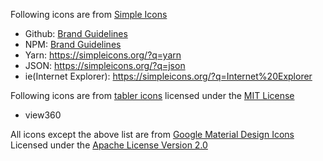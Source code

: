 Following icons are from [Simple Icons](https://simpleicons.org)
- Github: [Brand Guidelines](https://github.com/logos)
- NPM: [Brand Guidelines](https://docs.npmjs.com/policies/trademark)
- Yarn: https://simpleicons.org/?q=yarn
- JSON: https://simpleicons.org/?q=json
- ie(Internet Explorer): https://simpleicons.org/?q=Internet%20Explorer

Following icons are from [tabler icons](https://tabler-icons.io/) licensed under the [MIT License](https://github.com/tabler/tabler-icons/blob/master/LICENSE)
- view360

All icons except the above list are from [Google Material Design Icons](https://github.com/google/material-design-icons)
Licensed under the [Apache License Version 2.0](https://www.apache.org/licenses/LICENSE-2.0.txt)
